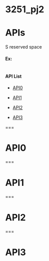 # 3251_pj2

# APIs
S
reserved space
#### Ex:
```

```
#### API List
* [API0](#api_0)

* [API1](#api_1)

* [API2](#api_2)

* [API3](#api_3)
  

===
# API0 <a name="api_0"></a>

===
# API1 <a name="api_1"></a>

===
# API2 <a name="api_2"></a>

===
# API3 <a name="api_3"></a>
